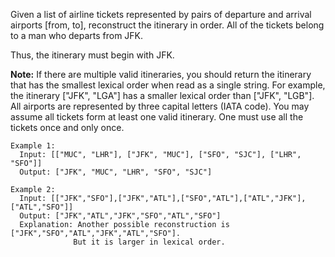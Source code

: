 Given a list of airline tickets represented by pairs of departure and arrival airports [from, to], reconstruct the itinerary in order. All of the tickets belong to a man who departs from JFK. 

Thus, the itinerary must begin with JFK.

**Note:**
  If there are multiple valid itineraries, you should return the itinerary that has the smallest lexical order when read as a single string. 
  For example, the itinerary ["JFK", "LGA"] has a smaller lexical order than ["JFK", "LGB"].
  All airports are represented by three capital letters (IATA code).
  You may assume all tickets form at least one valid itinerary.
  One must use all the tickets once and only once.

```
Example 1:
  Input: [["MUC", "LHR"], ["JFK", "MUC"], ["SFO", "SJC"], ["LHR", "SFO"]]
  Output: ["JFK", "MUC", "LHR", "SFO", "SJC"]

Example 2:
  Input: [["JFK","SFO"],["JFK","ATL"],["SFO","ATL"],["ATL","JFK"],["ATL","SFO"]]
  Output: ["JFK","ATL","JFK","SFO","ATL","SFO"]
  Explanation: Another possible reconstruction is ["JFK","SFO","ATL","JFK","ATL","SFO"].
              But it is larger in lexical order.
```